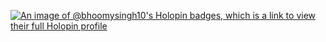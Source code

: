 [![An image of @bhoomysingh10's Holopin badges, which is a link to view their full Holopin profile](https://holopin.me/bhoomysingh10)](https://holopin.io/@bhoomysingh10)
<!--
**Bhoomysingh10/Bhoomysingh10** is a ✨ _special_ ✨ repository because its `README.md` (this file) appears on your GitHub profile.

Here are some ideas to get you started:

- 🔭 I’m currently working on ...
- 🌱 I’m currently learning ...
- 👯 I’m looking to collaborate on ...
- 🤔 I’m looking for help with ...
- 💬 Ask me about ...
- 📫 How to reach me: ...
- 😄 Pronouns: ...
- ⚡ Fun fact: ...
-->
